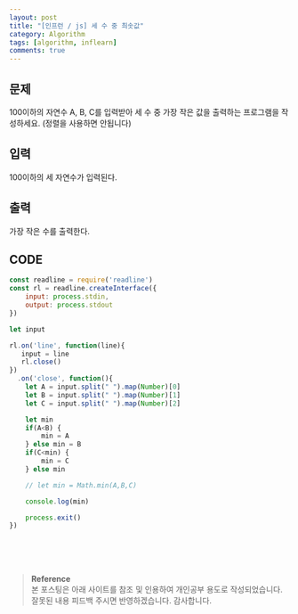 ```yaml
---
layout: post
title: "[인프런 / js] 세 수 중 최솟값"
category: Algorithm
tags: [algorithm, inflearn]
comments: true
---
```


## 문제
100이하의 자연수 A, B, C를 입력받아 세 수 중 가장 작은 값을 출력하는 프로그램을 작성하세요. (정렬을 사용하면 안됩니다)

## 입력
100이하의 세 자연수가 입력된다.

## 출력
가장 작은 수를 출력한다.

## CODE
```javascript
const readline = require('readline')
const rl = readline.createInterface({
    input: process.stdin,
    output: process.stdout
})

let input

rl.on('line', function(line){
   input = line
   rl.close()
})
  .on('close', function(){
    let A = input.split(" ").map(Number)[0]
    let B = input.split(" ").map(Number)[1]
    let C = input.split(" ").map(Number)[2]

    let min 
    if(A<B) {
        min = A
    } else min = B
    if(C<min) {
        min = C
    } else min

    // let min = Math.min(A,B,C)

    console.log(min)

    process.exit()
})
```

<br>
<br>
<br>

>**Reference**   
본 포스팅은 아래 사이트를 참조 및 인용하여 개인공부 용도로 작성되었습니다.   
잘못된 내용 피드백 주시면 반영하겠습니다. 감사합니다.   
[]()